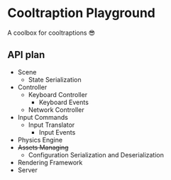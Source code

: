 # Cooltraption Playground

A coolbox for cooltraptions 😎

## API plan

- Scene
    - State Serialization
- Controller
    - Keyboard Controller
        - Keyboard Events
    - Network Controller
- Input Commands
    - Input Translator
        - Input Events
- Physics Engine
- ~~Assets Managing~~
    - Configuration Serialization and Deserialization
- Rendering Framework
- Server
